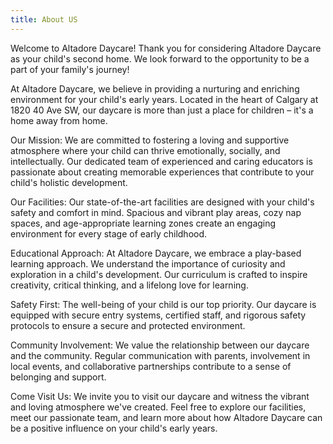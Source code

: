 ```yaml
---
title: About US
---
```


Welcome to Altadore Daycare!
Thank you for considering Altadore Daycare as your child's second home. We look forward to the opportunity to be a part of your family's journey!

At Altadore Daycare, we believe in providing a nurturing and enriching environment for your child's early years. Located in the heart of Calgary at 1820 40 Ave SW, our daycare is more than just a place for children – it's a home away from home.

Our Mission:
We are committed to fostering a loving and supportive atmosphere where your child can thrive emotionally, socially, and intellectually. Our dedicated team of experienced and caring educators is passionate about creating memorable experiences that contribute to your child's holistic development.

Our Facilities:
Our state-of-the-art facilities are designed with your child's safety and comfort in mind. Spacious and vibrant play areas, cozy nap spaces, and age-appropriate learning zones create an engaging environment for every stage of early childhood.

Educational Approach:
At Altadore Daycare, we embrace a play-based learning approach. We understand the importance of curiosity and exploration in a child's development. Our curriculum is crafted to inspire creativity, critical thinking, and a lifelong love for learning.

Safety First:
The well-being of your child is our top priority. Our daycare is equipped with secure entry systems, certified staff, and rigorous safety protocols to ensure a secure and protected environment.

Community Involvement:
We value the relationship between our daycare and the community. Regular communication with parents, involvement in local events, and collaborative partnerships contribute to a sense of belonging and support.

Come Visit Us:
We invite you to visit our daycare and witness the vibrant and loving atmosphere we've created. Feel free to explore our facilities, meet our passionate team, and learn more about how Altadore Daycare can be a positive influence on your child's early years.
